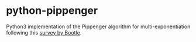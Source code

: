 # python-pippenger
Python3 implementation of the Pippenger algorithm for multi-exponentiation following this [survey by Bootle](pippenger.pdf).
